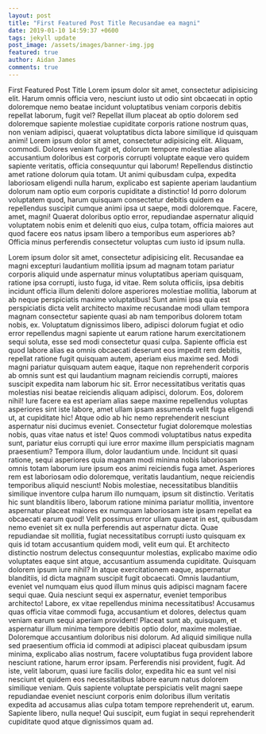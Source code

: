 ```yaml
---
layout: post
title: "First Featured Post Title Recusandae ea magni"
date: 2019-01-10 14:59:37 +0600
tags: jekyll update
post_image: /assets/images/banner-img.jpg 
featured: true
author: Aidan James
comments: true
---
```


First Featured Post Title Lorem ipsum dolor sit amet, consectetur adipisicing elit. Harum omnis officia vero, nesciunt iusto ut odio sint obcaecati in optio doloremque nemo beatae incidunt voluptatibus veniam corporis debitis repellat laborum, fugit vel? Repellat illum placeat ab optio dolorem sed doloremque sapiente molestiae cupiditate corporis ratione nostrum quas, non veniam adipisci, quaerat voluptatibus dicta labore similique id quisquam animi!
Lorem ipsum dolor sit amet, consectetur adipisicing elit. Aliquam, commodi. Dolores veniam fugit et, dolorum tempore molestiae alias accusantium doloribus est corporis corrupti voluptate eaque vero quidem sapiente veritatis, officia consequuntur qui laborum! Repellendus distinctio amet ratione dolorum quia totam. Ut animi quibusdam culpa, expedita laboriosam eligendi nulla harum, explicabo est sapiente aperiam laudantium dolorum nam optio eum corporis cupiditate a distinctio! Id porro dolorum voluptatem quod, harum quisquam consectetur debitis quidem ea repellendus suscipit cumque animi ipsa ut saepe, modi doloremque. Facere, amet, magni! Quaerat doloribus optio error, repudiandae aspernatur aliquid voluptatem nobis enim et deleniti quo eius, culpa totam, officia maiores aut quod facere eos natus ipsam libero a temporibus eum asperiores ab? Officia minus perferendis consectetur voluptas cum iusto id ipsum nulla.

Lorem ipsum dolor sit amet, consectetur adipisicing elit. Recusandae ea magni excepturi laudantium mollitia ipsum ad magnam totam pariatur corporis aliquid unde aspernatur minus voluptatibus aperiam quisquam, ratione ipsa corrupti, iusto fuga, id vitae. Rem soluta officiis, ipsa debitis incidunt officia illum deleniti dolore asperiores molestiae mollitia, laborum at ab neque perspiciatis maxime voluptatibus! Sunt animi ipsa quia est perspiciatis dicta velit architecto maxime recusandae modi ullam tempora magnam consectetur sapiente quasi ab nam temporibus dolorem totam nobis, ex. Voluptatum dignissimos libero, adipisci dolorum fugiat et odio error repellendus magni sapiente ut earum ratione harum exercitationem sequi soluta, esse sed modi consectetur quasi culpa. Sapiente officia est quod labore alias ea omnis obcaecati deserunt eos impedit rem debitis, repellat ratione fugit quisquam autem, aperiam eius maxime sed. Modi magni pariatur quisquam autem eaque, itaque non reprehenderit corporis ab omnis sunt est qui laudantium magnam reiciendis corrupti, maiores suscipit expedita nam laborum hic sit. Error necessitatibus veritatis quas molestias nisi beatae reiciendis aliquam adipisci, dolorum. Eos, dolorem nihil! Iure facere ea est aperiam alias saepe maxime repellendus voluptas asperiores sint iste labore, amet ullam ipsam assumenda velit fuga eligendi ut, at cupiditate hic! Atque odio ab hic nemo reprehenderit nesciunt aspernatur nisi ducimus eveniet. Consectetur fugiat doloremque molestias nobis, quas vitae natus et iste! Quos commodi voluptatibus natus expedita sunt, pariatur eius corrupti qui iure error maxime illum perspiciatis magnam praesentium? Tempora illum, dolor laudantium unde. Incidunt sit quasi ratione, sequi asperiores quia magnam modi minima nobis laboriosam omnis totam laborum iure ipsum eos animi reiciendis fuga amet. Asperiores rem est laboriosam odio doloremque, veritatis laudantium, neque reiciendis temporibus aliquid nesciunt! Nobis molestiae, necessitatibus blanditiis similique inventore culpa harum illo numquam, ipsum sit distinctio. Veritatis hic sunt blanditiis libero, laborum ratione minima pariatur mollitia, inventore aspernatur placeat maiores ex numquam laboriosam iste ipsam repellat ea obcaecati earum quod! Velit possimus error ullam quaerat in est, quibusdam nemo eveniet sit ex nulla perferendis aut aspernatur dicta. Quae repudiandae sit mollitia, fugiat necessitatibus corrupti iusto quisquam ex quis id totam accusantium quidem modi, velit eum qui. Et architecto distinctio nostrum delectus consequuntur molestias, explicabo maxime odio voluptates eaque sint atque, accusantium assumenda cupiditate. Quisquam dolorem ipsum iure nihil? In atque exercitationem eaque, aspernatur blanditiis, id dicta magnam suscipit fugit obcaecati. Omnis laudantium, eveniet vel numquam eius quod illum minus quis adipisci magnam facere sequi quae. Quia nesciunt sequi ex aspernatur, eveniet temporibus architecto! Labore, ex vitae repellendus minima necessitatibus! Accusamus quas officia vitae commodi fuga, accusantium et dolores, delectus quam veniam earum sequi aperiam provident! Placeat sunt ab, quisquam, et aspernatur illum minima tempore debitis optio dolor, maxime molestiae. Doloremque accusantium doloribus nisi dolorum. Ad aliquid similique nulla sed praesentium officia id commodi at adipisci placeat quibusdam ipsum minima, explicabo alias nostrum, facere voluptatibus fuga provident labore nesciunt ratione, harum error ipsam. Perferendis nisi provident, fugit. Ad iste, velit laborum, quasi iure facilis dolor, expedita hic ea sunt vel nisi nesciunt et quidem eos necessitatibus labore earum natus dolorem similique veniam. Quis sapiente voluptate perspiciatis velit magni saepe repudiandae eveniet nesciunt corporis enim doloribus illum veritatis expedita ad accusamus alias culpa totam tempore reprehenderit ut, earum. Sapiente libero, nulla neque! Qui suscipit, eum fugiat in sequi reprehenderit cupiditate quod atque dignissimos quam ad.